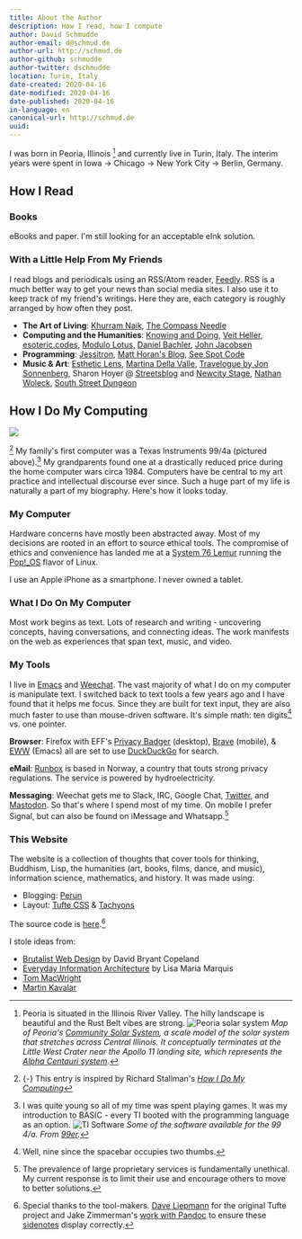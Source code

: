 ```yaml
---
title: About the Author
description: How I read, how I compute
author: David Schmudde
author-email: d@schmud.de
author-url: http://schmud.de
author-github: schmudde
author-twitter: dschmudde
location: Turin, Italy
date-created: 2020-04-16
date-modified: 2020-04-16
date-published: 2020-04-16
in-language: en
canonical-url: http://schmud.de
uuid:
---
```


I was born in Peoria, Illinois [^peoria] and currently live in Turin, Italy. The interim years were spent in Iowa &rarr; Chicago &rarr; New York City &rarr; Berlin, Germany.

[^peoria]: Peoria is situated in the Illinois River Valley. The hilly landscape is beautiful and the Rust Belt vibes are strong. ![Peoria solar system](/pages/img/peoria.gif) *Map of Peoria's [Community Solar System](http://www.peoriariverfrontmuseum.org/dome-planetarium/community-solar-system), a scale model of the solar system that stretches across Central Illinois. It conceptually terminates at the Little West Crater near the Apollo 11 landing site, which represents the [Alpha Centauri system](https://www.nasa.gov/image-feature/goddard/2016/hubbles-best-image-of-alpha-centauri-a-and-b/).*

## How I Read

### Books

eBooks and paper. I'm still looking for an acceptable eInk solution.

### With a Little Help From My Friends

I read blogs and periodicals using an RSS/Atom reader, [Feedly](https://feedly.com/). RSS is a much better way to get your news than social media sites. I also use it to keep track of my friend's writings. Here they are, each category is roughly arranged by how often they post.

- **The Art of Living**: [Khurram Naik](https://naik.co), [The Compass Needle](https://compassneedleblog.wordpress.com)
- **Computing and the Humanities**: [Knowing and Doing](http://www.cs.uni.edu/~wallingf/blog/index.html), [Veit Heller](http://blog.veitheller.de/), [esoteric.codes](https://esoteric.codes), [Modulo Lotus](http://www.modulolotus.net), [Daniel Bachler](http://danielbachler.de/), [John Jacobsen](http://zerolib.com)
- **Programming**: [Jessitron](https://blog.jessitron.com), [Matt Horan's Blog](https://blog.matthoran.com), [See Spot Code](http://seespotcode.net/)
- **Music &amp; Art**: [Esthetic Lens](http://www.estheticlens.com), [Martina Della Valle](http://martinadellavalle.blogspot.com/), [Travelogue by Jon Sonnenberg](http://artoftravelogue.blogspot.com/), Sharon Hoyer @ [Streetsblog](https://chi.streetsblog.org/author/sharonhoyer/) and [Newcity Stage](https://www.newcitystage.com/), [Nathan Woleck](https://www.nathanwolek.com), [South Street Dungeon](https://southstreetdungeon.wordpress.com)

## How I Do My Computing

![](img/ti-angle.png)

[^how-i-compute] My family's first computer was a Texas Instruments 99/4a (pictured above).[^ti] My grandparents found one at a drastically reduced price during the home computer wars circa 1984. Computers have be central to my art practice and intellectual discourse ever since. Such a huge part of my life is naturally a part of my biography. Here's how it looks today.

[^how-i-compute]: {-} This entry is inspired by Richard Stallman's *[How I Do My Computing](https://stallman.org/stallman-computing.html)*
[^ti]: I was quite young so all of my time was spent playing games. It was my introduction to BASIC - every TI booted with the programming language as an option. ![TI Software](img/ti.gif) *Some of the software available for the 99 4/a. From [99er](http://99er.net/).*

### My Computer

Hardware concerns have mostly been abstracted away. Most of my decisions are rooted in an effort to source ethical tools. The compromise of ethics and convenience has landed me at a [System 76 Lemur](https://system76.com/laptops/lemur) running the [Pop!_OS](https://system76.com/pop) flavor of Linux.

I use an Apple iPhone as a smartphone. I never owned a tablet.

### What I Do On My Computer

Most work begins as text. Lots of research and writing - uncovering concepts, having conversations, and connecting ideas. The work manifests on the web as experiences that span text, music, and video.

### My Tools

I live in [Emacs](https://www.gnu.org/software/emacs/) and [Weechat](https://weechat.org/). The vast majority of what I do on my computer is manipulate text. I switched back to text tools a few years ago and I have found that it helps me focus. Since they are built for text input, they are also much faster to use than mouse-driven software. It's simple math: ten digits[^mouse] vs. one pointer.

[^mouse]: Well, nine since the spacebar occupies two thumbs.

**Browser**: Firefox with EFF's [Privacy Badger](https://privacybadger.org/) (desktop), [Brave](https://brave.com/) (mobile), &amp; [EWW](https://www.gnu.org/software/emacs/manual/html_node/eww/index.html) (Emacs) all are set to use [DuckDuckGo](https://duckduckgo.com/) for search.

**eMail**: [Runbox](https://runbox.com) is based in Norway, a country that touts strong privacy regulations. The service is powered by hydroelectricity.

**Messaging**: Weechat gets me to Slack, IRC, Google Chat, [Twitter](https://twitter.com/dschmudde), and [Mastodon](https://mastodon.social/@schmudde). So that's where I spend most of my time. On mobile I prefer Signal, but can also be found on iMessage and Whatsapp.[^social]

[^social]: The prevalence of large proprietary services is fundamentally unethical. My current response is to limit their use and encourage others to move to better solutions.

### This Website

The website is a collection of thoughts that cover tools for thinking, Buddhism, Lisp, the humanities (art, books, films, dance, and music), information science, mathematics, and history. It was made using:

- Blogging: [Perun](https://perun.io/)
- Layout: [Tufte CSS](https://edwardtufte.github.io/tufte-css/) &amp; [Tachyons](http://tachyons.io/)

The source code is [here](https://github.com/schmudde/blog).[^tufte]

[^tufte]: Special thanks to the tool-makers. [Dave Liepmann](https://www.daveliepmann.com/) for the original Tufte project and Jake Zimmerman's [work with Pandoc](https://jez.io/tufte-pandoc-css/) to ensure these [sidenotes](https://github.com/jez/pandoc-sidenote) display correctly.

I stole ideas from:

- [Brutalist Web Design](https://brutalist-web.design/) by David Bryant Copeland
- [Everyday Information Architecture](https://abookapart.com/products/everyday-information-architecture) by Lisa Maria Marquis
- [Tom MacWright](https://macwright.org/)
- [Martin Kavalar](https://nextjournal.com/mk/)
